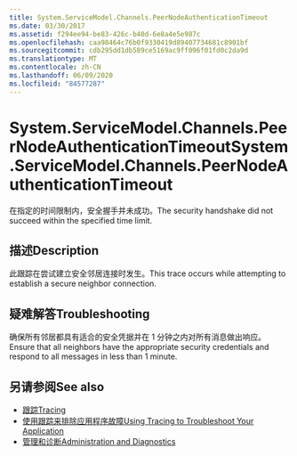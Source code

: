 ```yaml
---
title: System.ServiceModel.Channels.PeerNodeAuthenticationTimeout
ms.date: 03/30/2017
ms.assetid: f294ee94-be83-426c-b40d-6e8a4e5e987c
ms.openlocfilehash: caa98464c76b0f9330419d89407734681c8901bf
ms.sourcegitcommit: cdb295dd1db589ce5169ac9ff096f01fd0c2da9d
ms.translationtype: MT
ms.contentlocale: zh-CN
ms.lasthandoff: 06/09/2020
ms.locfileid: "84577287"
---
```

# <a name="systemservicemodelchannelspeernodeauthenticationtimeout"></a><span data-ttu-id="f036c-102">System.ServiceModel.Channels.PeerNodeAuthenticationTimeout</span><span class="sxs-lookup"><span data-stu-id="f036c-102">System.ServiceModel.Channels.PeerNodeAuthenticationTimeout</span></span>
<span data-ttu-id="f036c-103">在指定的时间限制内，安全握手并未成功。</span><span class="sxs-lookup"><span data-stu-id="f036c-103">The security handshake did not succeed within the specified time limit.</span></span>  
  
## <a name="description"></a><span data-ttu-id="f036c-104">描述</span><span class="sxs-lookup"><span data-stu-id="f036c-104">Description</span></span>  
 <span data-ttu-id="f036c-105">此跟踪在尝试建立安全邻居连接时发生。</span><span class="sxs-lookup"><span data-stu-id="f036c-105">This trace occurs while attempting to establish a secure neighbor connection.</span></span>  
  
## <a name="troubleshooting"></a><span data-ttu-id="f036c-106">疑难解答</span><span class="sxs-lookup"><span data-stu-id="f036c-106">Troubleshooting</span></span>  
 <span data-ttu-id="f036c-107">确保所有邻居都具有适合的安全凭据并在 1 分钟之内对所有消息做出响应。</span><span class="sxs-lookup"><span data-stu-id="f036c-107">Ensure that all neighbors have the appropriate security credentials and respond to all messages in less than 1 minute.</span></span>  
  
## <a name="see-also"></a><span data-ttu-id="f036c-108">另请参阅</span><span class="sxs-lookup"><span data-stu-id="f036c-108">See also</span></span>

- [<span data-ttu-id="f036c-109">跟踪</span><span class="sxs-lookup"><span data-stu-id="f036c-109">Tracing</span></span>](index.md)
- [<span data-ttu-id="f036c-110">使用跟踪来排除应用程序故障</span><span class="sxs-lookup"><span data-stu-id="f036c-110">Using Tracing to Troubleshoot Your Application</span></span>](using-tracing-to-troubleshoot-your-application.md)
- [<span data-ttu-id="f036c-111">管理和诊断</span><span class="sxs-lookup"><span data-stu-id="f036c-111">Administration and Diagnostics</span></span>](../index.md)
